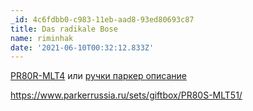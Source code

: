 ```yaml
---
_id: 4c6fdbb0-c983-11eb-aad8-93ed80693c87
title: Das radikale Bose
name: riminhak
date: '2021-06-10T00:32:12.833Z'
---
```

<a href=https://www.parkerrussia.ru/pens/jotter/PR4B-YEL1C/>PR80R-MLT4</a> или <a href=https://www.parkerrussia.ru/pens/im/PR60R-MLT8/>ручки паркер описание</a> 
 
https://www.parkerrussia.ru/sets/giftbox/PR80S-MLT51/
